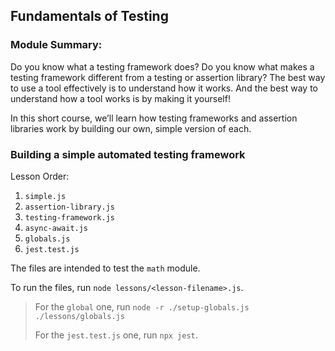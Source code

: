 ## Fundamentals of Testing

### Module Summary:

Do you know what a testing framework does? Do you know what makes a testing framework different from a testing or assertion library? The best way to use a tool effectively is to understand how it works. And the best way to understand how a tool works is by making it yourself!

In this short course, we’ll learn how testing frameworks and assertion libraries work by building our own, simple version of each.

### Building a simple automated testing framework

Lesson Order:

1.  `simple.js`
2.  `assertion-library.js`
3.  `testing-framework.js`
4.  `async-await.js`
5.  `globals.js`
6.  `jest.test.js`

The files are intended to test the `math` module.

To run the files, run `node lessons/<lesson-filename>.js`.

> For the `global` one, run `node -r ./setup-globals.js ./lessons/globals.js`
>
> For the `jest.test.js` one, run `npx jest`.

